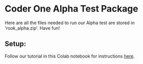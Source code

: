 # Coder One Alpha Test Package

Here are all the files needed to run our Alpha test are stored in 'rook_alpha.zip'.
Have fun!

## Setup:
Follow our tutorial in this Colab notebook for instructions [here](https://colab.research.google.com/drive/1nGpEqx2X7q4q1styDz9QOKB82bSJa43a?authuser=1#scrollTo=get_5eD5tVJZ). 
